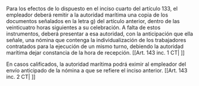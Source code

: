 Para los efectos de lo dispuesto en el inciso cuarto del artículo 133, el empleador deberá remitir a la autoridad marítima una copia de los documentos señalados en la letra g) del artículo anterior, dentro de las veinticuatro horas siguientes a su celebración. A falta de estos instrumentos, deberá presentar a esa autoridad, con la anticipación que ella señale, una nómina que contenga la individualización de los trabajadores contratados para la ejecución de un mismo turno, debiendo la autoridad marítima dejar constancia de la hora de recepción. [[Art. 143 inc. 1 CT| ]]

En casos calificados, la autoridad marítima podrá eximir al empleador del envío anticipado de la nómina a que se refiere el inciso anterior. [[Art. 143 inc. 2 CT| ]]